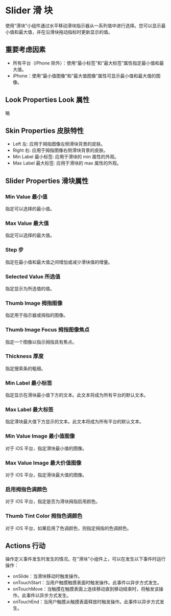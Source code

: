 # Slider 滑 块
使用“滑块”小组件通过水平移动滑块指示器从一系列值中进行选择。您可以显示最小值和最大值，并在沿滑块拖动指标时更新显示的值。

## 重要考虑因素
* 所有平台（iPhone 除外）：使用“最小标签”和“最大标签”属性指定最小值和最大值。
* iPhone：使用“最小值图像”和“最大值图像”属性可显示最小值和最大值的图像。

## Look Properties Look 属性
略

## Skin Properties 皮肤特性
* Left 左: 应用于拇指图像左侧滑块背景的皮肤。
* Right 右: 应用于拇指图像右侧滑块背景的皮肤。
* Min Label 最小标签: 应用于滑块的 min 属性的外观。
* Max Label 最大标签: 应用于滑块的 max 属性的外观。

## Slider Properties 滑块属性
### Min Value 最小值
指定可以选择的最小值。

### Max Value 最大值
指定可以选择的最大值。

### Step 步
指定在最小值和最大值之间增加或减少滑块值的增量。

### Selected Value 所选值
指定显示为所选值的值。

### Thumb Image 拇指图像
指定用于指示器或拇指的图像。

### Thumb Image Focus 拇指图像焦点
指定一个图像以指示拇指具有焦点。

### Thickness 厚度
指定搜索条的粗细。

### Min Label 最小标签
指定显示在滑块最小值下方的文本。此文本将成为所有平台的默认文本。

### Max Label 最大标签
指定滑块最大值下方显示的文本。此文本将成为所有平台的默认文本。

### Min Value Image 最小值图像
对于 iOS 平台，指定滑块最小值的图像。

### Max Value Image 最大价值图像
对于 iOS 平台，指定滑块最大值的图像。

### 启用拇指色调颜色
对于 iOS 平台，指定是否为滑块拇指启用颜色。

### Thumb Tint Color 拇指色调颜色
对于 iOS 平台，如果启用了色调颜色，则指定拇指的色调颜色。

## Actions 行动
操作定义事件发生时发生的情况。在“滑块”小组件上，可以在发生以下事件时运行操作：
* onSlide：当滑块移动时触发操作。
* onTouchStart：当用户触摸触摸表面时触发操作。此事件以异步方式发生。
* onTouchMove：当触摸在触摸表面上连续移动直到移动结束时，将触发该操作。此事件以异步方式发生。
* onTouchEnd：当用户触摸从触摸表面释放时触发操作。此事件以异步方式发生。